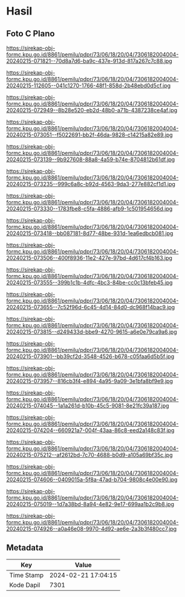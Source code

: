 # Hasil

## Foto C Plano

https://sirekap-obj-formc.kpu.go.id/8861/pemilu/pdpr/73/06/18/20/04/7306182004004-20240215-071821--70d8a7d6-ba9c-437e-913d-817a267c7c88.jpg

https://sirekap-obj-formc.kpu.go.id/8861/pemilu/pdpr/73/06/18/20/04/7306182004004-20240215-112605--041c1270-1766-48f1-858d-2b48ebd0d5cf.jpg

https://sirekap-obj-formc.kpu.go.id/8861/pemilu/pdpr/73/06/18/20/04/7306182004004-20240215-072949--8b28e520-eb2d-48b0-a71b-4387238ce4af.jpg

https://sirekap-obj-formc.kpu.go.id/8861/pemilu/pdpr/73/06/18/20/04/7306182004004-20240215-073051--f5022691-bb2f-46da-9828-c14215a82e89.jpg

https://sirekap-obj-formc.kpu.go.id/8861/pemilu/pdpr/73/06/18/20/04/7306182004004-20240215-073139--9b927608-88a8-4a59-b74e-8704812b61df.jpg

https://sirekap-obj-formc.kpu.go.id/8861/pemilu/pdpr/73/06/18/20/04/7306182004004-20240215-073235--999c6a8c-b92d-4563-9da3-277e882cf1d1.jpg

https://sirekap-obj-formc.kpu.go.id/8861/pemilu/pdpr/73/06/18/20/04/7306182004004-20240215-073330--1783fbe8-c5fa-4886-afb9-1c501954656d.jpg

https://sirekap-obj-formc.kpu.go.id/8861/pemilu/pdpr/73/06/18/20/04/7306182004004-20240215-073418--bb087181-8d77-48be-931d-1ea6edbcb081.jpg

https://sirekap-obj-formc.kpu.go.id/8861/pemilu/pdpr/73/06/18/20/04/7306182004004-20240215-073506--400f8936-11e2-427e-97bd-4d617cf4b163.jpg

https://sirekap-obj-formc.kpu.go.id/8861/pemilu/pdpr/73/06/18/20/04/7306182004004-20240215-073555--399b1c1b-4dfc-4bc3-84be-cc0c13bfeb45.jpg

https://sirekap-obj-formc.kpu.go.id/8861/pemilu/pdpr/73/06/18/20/04/7306182004004-20240215-073655--7c52f96d-6c45-4d14-84d0-dc968f14bac9.jpg

https://sirekap-obj-formc.kpu.go.id/8861/pemilu/pdpr/73/06/18/20/04/7306182004004-20240215-073815--d249433d-bbe9-4270-9615-a6e0e79ca9a6.jpg

https://sirekap-obj-formc.kpu.go.id/8861/pemilu/pdpr/73/06/18/20/04/7306182004004-20240215-073901--bb39cf2d-3548-4526-b678-c05faa6d5b5f.jpg

https://sirekap-obj-formc.kpu.go.id/8861/pemilu/pdpr/73/06/18/20/04/7306182004004-20240215-073957--816cb3f4-e894-4a95-9a09-3e1bfa8bf9e9.jpg

https://sirekap-obj-formc.kpu.go.id/8861/pemilu/pdpr/73/06/18/20/04/7306182004004-20240215-074045--1a1a261d-b10b-45c5-9081-8e21fc39a187.jpg

https://sirekap-obj-formc.kpu.go.id/8861/pemilu/pdpr/73/06/18/20/04/7306182004004-20240215-074204--660921a7-004f-43aa-86c8-eed2a148c83f.jpg

https://sirekap-obj-formc.kpu.go.id/8861/pemilu/pdpr/73/06/18/20/04/7306182004004-20240215-075212--af2612bd-7c70-4688-b0d9-a105a69bf35c.jpg

https://sirekap-obj-formc.kpu.go.id/8861/pemilu/pdpr/73/06/18/20/04/7306182004004-20240215-074606--0409015a-5f8a-47ad-b704-9808c4e00e90.jpg

https://sirekap-obj-formc.kpu.go.id/8861/pemilu/pdpr/73/06/18/20/04/7306182004004-20240215-075019--1d7a38bd-8a94-4e82-9e17-699aa1b2c9b8.jpg

https://sirekap-obj-formc.kpu.go.id/8861/pemilu/pdpr/73/06/18/20/04/7306182004004-20240215-074926--a0a46e08-9970-4d92-ae6e-2a3b3f480cc7.jpg


## Metadata

| Key        | Value               |
| ---------- | ------------------- |
| Time Stamp | 2024-02-21 17:04:15 |
| Kode Dapil | 7301                |



